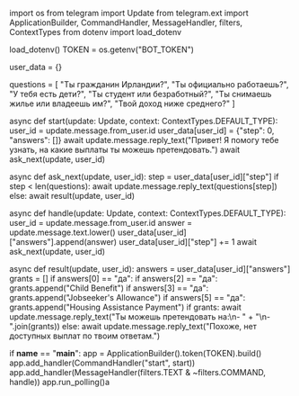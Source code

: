 import os
from telegram import Update
from telegram.ext import ApplicationBuilder, CommandHandler, MessageHandler, filters, ContextTypes
from dotenv import load_dotenv

load_dotenv()
TOKEN = os.getenv("BOT_TOKEN")

user_data = {}

questions = [
    "Ты гражданин Ирландии?",
    "Ты официально работаешь?",
    "У тебя есть дети?",
    "Ты студент или безработный?",
    "Ты снимаешь жилье или владеешь им?",
    "Твой доход ниже среднего?"
]

async def start(update: Update, context: ContextTypes.DEFAULT_TYPE):
    user_id = update.message.from_user.id
    user_data[user_id] = {"step": 0, "answers": []}
    await update.message.reply_text("Привет! Я помогу тебе узнать, на какие выплаты ты можешь претендовать.")
    await ask_next(update, user_id)

async def ask_next(update, user_id):
    step = user_data[user_id]["step"]
    if step < len(questions):
        await update.message.reply_text(questions[step])
    else:
        await result(update, user_id)

async def handle(update: Update, context: ContextTypes.DEFAULT_TYPE):
    user_id = update.message.from_user.id
    answer = update.message.text.lower()
    user_data[user_id]["answers"].append(answer)
    user_data[user_id]["step"] += 1
    await ask_next(update, user_id)

async def result(update, user_id):
    answers = user_data[user_id]["answers"]
    grants = []
    if answers[0] == "да":
        if answers[2] == "да":
            grants.append("Child Benefit")
        if answers[3] == "да":
            grants.append("Jobseeker's Allowance")
        if answers[5] == "да":
            grants.append("Housing Assistance Payment")
    if grants:
        await update.message.reply_text("Ты можешь претендовать на:\n- " + "\n- ".join(grants))
    else:
        await update.message.reply_text("Похоже, нет доступных выплат по твоим ответам.")

if __name__ == "__main__":
    app = ApplicationBuilder().token(TOKEN).build()
    app.add_handler(CommandHandler("start", start))
    app.add_handler(MessageHandler(filters.TEXT & ~filters.COMMAND, handle))
    app.run_polling()а
